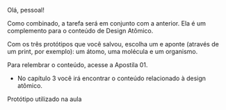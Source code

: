 Olá, pessoal!

Como combinado, a tarefa será em conjunto com a anterior. Ela é um complemento para o conteúdo de Design Atômico.

Com os três protótipos que você salvou, escolha um e aponte (através de um print, por exemplo): um átomo, uma molécula e um organismo.

Para relembrar o conteúdo, acesse a Apostila 01.

- No capítulo 3 você irá encontrar o conteúdo relacionado à design atômico.

Protótipo utilizado na aula

